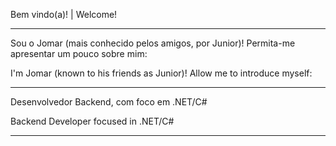 Bem vindo(a)! | Welcome!
***
Sou o Jomar (mais conhecido pelos amigos, por Junior)!
Permita-me apresentar um pouco sobre mim:

I'm Jomar (known to his friends as Junior)!
Allow me to introduce myself:
***
Desenvolvedor Backend, com foco em .NET/C#

Backend Developer focused in .NET/C#
***

<!---
juniorcaptare/juniorcaptare is a ✨ special ✨ repository because its `README.md` (this file) appears on your GitHub profile.
You can click the Preview link to take a look at your changes.
--->
